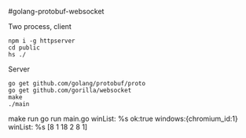 #golang-protobuf-websocket

Two process, client

    npm i -g httpserver
    cd public
    hs ./

Server

    go get github.com/golang/protobuf/proto
    go get github.com/gorilla/websocket
    make
    ./main

make run
go run main.go
winList: %s ok:true windows:{chromium_id:1}
winList: %s [8 1 18 2 8 1]
